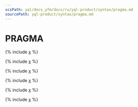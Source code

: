 ```yaml
---
vcsPath: yql/docs_yfm/docs/ru/yql-product/syntax/pragma.md
sourcePath: yql-product/syntax/pragma.md
---
```

# PRAGMA

{% include [x](_includes/pragma/definition.md) %}

{% include [x](_includes/pragma/global.md) %}

{% include [x](_includes/pragma/yson.md) %}

{% include [x](_includes/pragma/files.md) %}

{% include [x](../syntax/_includes/pragma_yt.md) %}

{% include [x](_includes/pragma/debug.md) %}

